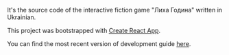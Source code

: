 It's the source code of the interactive fiction game "Лиха Година" written in
Ukrainian.

This project was bootstrapped with [Create React App](https://github.com/facebookincubator/create-react-app).

You can find the most recent version of development guide [here](https://github.com/facebookincubator/create-react-app/blob/master/packages/react-scripts/template/README.md).
